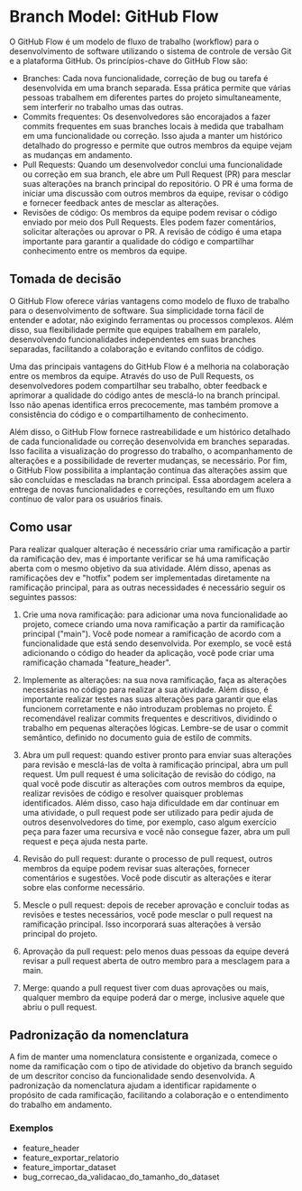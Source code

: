 # Branch Model: GitHub Flow

O GitHub Flow é um modelo de fluxo de trabalho (workflow) para o desenvolvimento de software utilizando o sistema de controle de versão Git e a plataforma GitHub. Os princípios-chave do GitHub Flow são:
- Branches: Cada nova funcionalidade, correção de bug ou tarefa é desenvolvida em uma branch separada. Essa prática permite que várias pessoas trabalhem em diferentes partes do projeto simultaneamente, sem interferir no trabalho umas das outras.
- Commits frequentes: Os desenvolvedores são encorajados a fazer commits frequentes em suas branches locais à medida que trabalham em uma funcionalidade ou correção. Isso ajuda a manter um histórico detalhado do progresso e permite que outros membros da equipe vejam as mudanças em andamento.
- Pull Requests: Quando um desenvolvedor conclui uma funcionalidade ou correção em sua branch, ele abre um Pull Request (PR) para mesclar suas alterações na branch principal do repositório. O PR é uma forma de iniciar uma discussão com outros membros da equipe, revisar o código e fornecer feedback antes de mesclar as alterações.
- Revisões de código: Os membros da equipe podem revisar o código enviado por meio dos Pull Requests. Eles podem fazer comentários, solicitar alterações ou aprovar o PR. A revisão de código é uma etapa importante para garantir a qualidade do código e compartilhar conhecimento entre os membros da equipe.

## Tomada de decisão

O GitHub Flow oferece várias vantagens como modelo de fluxo de trabalho para o desenvolvimento de software. Sua simplicidade torna fácil de entender e adotar, não exigindo ferramentas ou processos complexos. Além disso, sua flexibilidade permite que equipes trabalhem em paralelo, desenvolvendo funcionalidades independentes em suas branches separadas, facilitando a colaboração e evitando conflitos de código.

Uma das principais vantagens do GitHub Flow é a melhoria na colaboração entre os membros da equipe. Através do uso de Pull Requests, os desenvolvedores podem compartilhar seu trabalho, obter feedback e aprimorar a qualidade do código antes de mesclá-lo na branch principal. Isso não apenas identifica erros precocemente, mas também promove a consistência do código e o compartilhamento de conhecimento.

Além disso, o GitHub Flow fornece rastreabilidade e um histórico detalhado de cada funcionalidade ou correção desenvolvida em branches separadas. Isso facilita a visualização do progresso do trabalho, o acompanhamento de alterações e a possibilidade de reverter mudanças, se necessário.
Por fim, o GitHub Flow possibilita a implantação contínua das alterações assim que são concluídas e mescladas na branch principal. Essa abordagem acelera a entrega de novas funcionalidades e correções, resultando em um fluxo contínuo de valor para os usuários finais.


## Como usar
Para realizar qualquer alteração é necessário criar uma ramificação a partir da ramificação dev, mas é importante verificar se há uma ramificação aberta com o mesmo objetivo da sua atividade. Além disso, apenas as ramificações dev e "hotfix" podem ser implementadas diretamente na ramificação principal, para as outras necessidades é necessário seguir os seguintes passos:

1. Crie uma nova ramificação: para adicionar uma nova funcionalidade ao projeto, comece criando uma nova ramificação a partir da ramificação principal ("main"). Você pode nomear a ramificação de acordo com a funcionalidade que está sendo desenvolvida. Por exemplo, se você está adicionando o código do header da aplicação, você pode criar uma ramificação chamada "feature_header". 

2. Implemente as alterações: na sua nova ramificação, faça as alterações necessárias no código para realizar a sua atividade. Além disso, é importante realizar testes nas suas alterações para garantir que elas funcionem corretamente e não introduzam problemas no projeto. É recomendável realizar commits frequentes e descritivos, dividindo o trabalho em pequenas alterações lógicas. Lembre-se de usar o commit semântico, definido no documento guia de estilo de commits.

3. Abra um pull request: quando estiver pronto para enviar suas alterações para revisão e mesclá-las de volta à ramificação principal, abra um pull request. Um pull request é uma solicitação de revisão do código, na qual você pode discutir as alterações com outros membros da equipe, realizar revisões de código e resolver quaisquer problemas identificados. Além disso, caso haja dificuldade em dar continuar em uma atividade, o pull request pode ser utilizado para pedir ajuda de outros desenvolvedores do time, por exemplo, caso algum exercício peça para fazer uma recursiva e você não consegue fazer, abra um pull request e peça ajuda nesta parte.

4. Revisão do pull request: durante o processo de pull request, outros membros da equipe podem revisar suas alterações, fornecer comentários e sugestões. Você pode discutir as alterações e iterar sobre elas conforme necessário. 

5. Mescle o pull request: depois de receber aprovação e concluir todas as revisões e testes necessários, você pode mesclar o pull request na ramificação principal. Isso incorporará suas alterações à versão principal do projeto.

6. Aprovação da pull request: pelo menos duas pessoas da equipe deverá revisar a pull request aberta de outro membro para a mesclagem para a main.

7. Merge: quando a pull request tiver com duas aprovações ou mais, qualquer membro da equipe poderá dar o merge, inclusive aquele que abriu o pull request.

## Padronização da nomenclatura

A fim de manter uma nomenclatura consistente e organizada, comece o nome da ramificação com o tipo de atividade do objetivo da branch seguido de um descritor conciso da funcionalidade sendo desenvolvida. A padronização da nomenclatura ajudam a identificar rapidamente o propósito de cada ramificação, facilitando a colaboração e o entendimento do trabalho em andamento.

### Exemplos

- feature_header
- feature_exportar_relatorio
- feature_importar_dataset
- bug_correcao_da_validacao_do_tamanho_do_dataset
